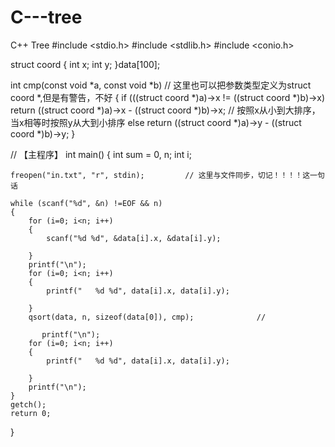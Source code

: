 C---tree
========

C++ Tree
#include <stdio.h>
#include <stdlib.h>
#include <conio.h>

struct coord
{
    int x;
    int y;
}data[100];       

int cmp(const void *a, const void *b)         // 这里也可以把参数类型定义为struct coord *,但是有警告，不好 
{
    if (((struct coord *)a)->x != ((struct coord *)b)->x)
        return ((struct coord *)a)->x - ((struct coord *)b)->x;       // 按照x从小到大排序，当x相等时按照y从大到小排序 
    else
        return ((struct coord *)a)->y - ((struct coord *)b)->y;
}

// 【主程序】 
int main()
{
    int sum = 0, n;
    int i;
    
    freopen("in.txt", "r", stdin);         // 这里与文件同步，切记！！！！这一句话 
    
    while (scanf("%d", &n) !=EOF && n)
    {
        for (i=0; i<n; i++)
        {
            scanf("%d %d", &data[i].x, &data[i].y);
            
        }
        printf("\n");
        for (i=0; i<n; i++)
        {
            printf("   %d %d", data[i].x, data[i].y);
            
        }
        qsort(data, n, sizeof(data[0]), cmp);              // 
        
	       printf("\n");
        for (i=0; i<n; i++)
        {
            printf("   %d %d", data[i].x, data[i].y);
            
        }
        printf("\n");
	}
    getch();
    return 0;
}
